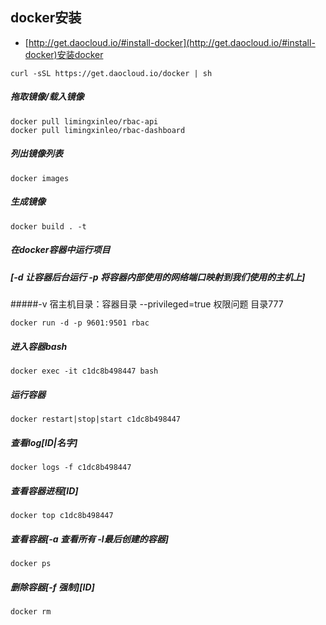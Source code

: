 ## docker安装
- [http://get.daocloud.io/#install-docker](http://get.daocloud.io/#install-docker)安装docker
```
curl -sSL https://get.daocloud.io/docker | sh
```
##### 拖取镜像/载入镜像
```
docker pull limingxinleo/rbac-api
docker pull limingxinleo/rbac-dashboard
```
##### 列出镜像列表
```
docker images
```
##### 生成镜像
```
docker build . -t 
```
##### 在docker容器中运行项目
##### [-d 让容器后台运行 -p 将容器内部使用的网络端口映射到我们使用的主机上]
#####-v 宿主机目录：容器目录  --privileged=true  权限问题  目录777
```
docker run -d -p 9601:9501 rbac
```
#####  进入容器bash
```
docker exec -it c1dc8b498447 bash
```
##### 运行容器
```
docker restart|stop|start c1dc8b498447
```
##### 查看log[ID|名字]
```
docker logs -f c1dc8b498447
```
##### 查看容器进程[ID]
```
docker top c1dc8b498447
```
##### 查看容器[-a 查看所有 -l最后创建的容器]
```
docker ps 
```
##### 删除容器[-f 强制][ID]
```
docker rm 
```




